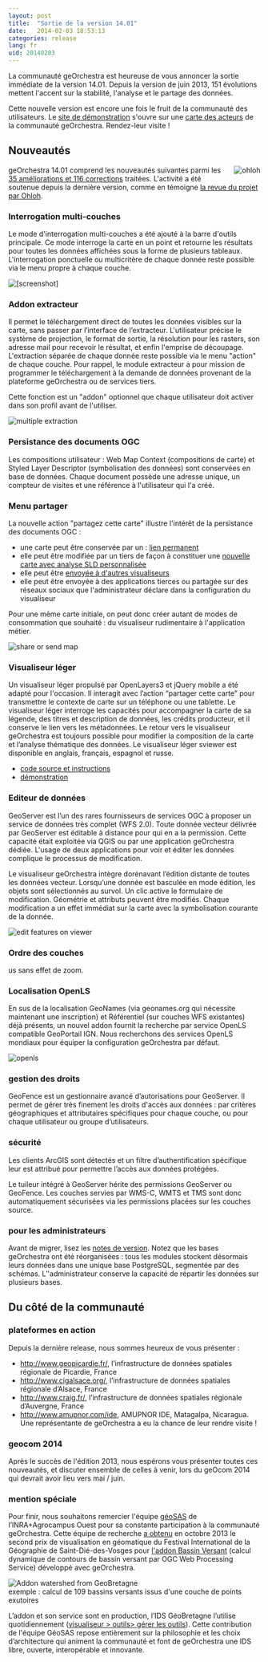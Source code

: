 ```yaml
---
layout: post
title:  "Sortie de la version 14.01"
date:   2014-02-03 18:53:13
categories: release
lang: fr
uid: 20140203
---
```


<p>La communauté geOrchestra est heureuse de vous annoncer la sortie immédiate
de la version 14.01. Depuis la version de juin 2013, 151 évolutions mettent
l'accent sur la stabilité, l'analyse et le partage des données.</p>

<!--more-->

<p>Cette nouvelle version est encore une fois le fruit de la communauté des
utilisateurs. Le <a href="http://sdi.georchestra.org/" hreflang="en">site de
démonstration</a> s'ouvre sur une <a href="http://sdi.georchestra.org/mapfishapp/?lang=fr" hreflang="fr">carte des
acteurs</a> de la communauté geOrchestra. Rendez-leur visite !</p>
<h2>Nouveautés</h2>
<p><a href="http://www.ohloh.net/p/georchestra" hreflang="en"><img src="/public/screenshots/14.01/ohloh.png" alt="ohloh" style="float:right; margin: 0 0 1em 1em;" title="ohloh, fév. 2014" /></a> geOrchestra
14.01 comprend les nouveautés suivantes parmi les <a href="https://github.com/georchestra/georchestra/issues?milestone=3&amp;state=closed" hreflang="en">35 améliorations et 116 corrections</a> traitées. L'activité a
été soutenue depuis la dernière version, comme en témoigne <a href="http://www.ohloh.net/p/georchestra" hreflang="en">la revue du projet par
Ohloh</a>.</p>
<h3>Interrogation multi-couches</h3>
<p>Le mode d'interrogation multi-couches a été ajouté à la barre d'outils
principale. Ce mode interroge la carte en un point et retourne les résultats
pour toutes les données affichées sous la forme de plusieurs tableaux.
L'interrogation ponctuelle ou multicritère de chaque donnée reste possible via
le menu propre à chaque couche.</p>
<p><img src="/public/screenshots/14.01/multiquery.png" alt="[screenshot]" style="display:block; margin:0 auto;" title="multiple getFeatureInfo, fév. 2014" /></p>
<h3>Addon extracteur</h3>
<p>Il permet le téléchargement direct de toutes les données visibles sur la
carte, sans passer par l’interface de l’extracteur. L'utilisateur précise le
système de projection, le format de sortie, la résolution pour les rasters, son
adresse mail pour recevoir le résultat, et enfin l'emprise de découpage.
L'extraction séparée de chaque donnée reste possible via le menu &quot;action&quot; de
chaque couche. Pour rappel, le module extracteur a pour mission de programmer
le téléchargement à la demande de données provenant de la plateforme
geOrchestra ou de services tiers.</p>
<p>Cette fonction est un &quot;addon&quot; optionnel que chaque utilisateur doit activer
dans son profil avant de l'utiliser.</p>
<p><img src="/public/screenshots/14.01/extractor.png" alt="multiple extraction" style="display:block; margin:0 auto;" title="multiple extraction, fév. 2014" /></p>
<h3>Persistance des documents OGC</h3>
<p>Les compositions utilisateur : Web Map Context (compositions de carte)
et Styled Layer Descriptor (symbolisation des données) sont conservées en base
de données. Chaque document possède une adresse unique, un compteur de visites
et une référence à l'utilisateur qui l'a créé.</p>
<h3>Menu partager</h3>
<p>La nouvelle action &quot;partagez cette carte&quot; illustre l'intérêt de la
persistance des documents OGC :</p>
<ul>
<li>une carte peut être conservée par un : <a href="http://sdi.georchestra.org/mapfishapp/map/0d05bc8b10db4c292639db9e6d713641?lang=es" hreflang="es">lien permanent</a></li>
<li>elle peut être modifiée par un tiers de façon à constituer une <a href="http://sdi.georchestra.org/mapfishapp/map/0c3641dfaade3b5c366f78eac125fd7e?lang=es" hreflang="es">nouvelle carte avec analyse SLD personnalisée</a></li>
<li>elle peut être <a href="http://sdi.georchestra.org/sviewer/?wmc=468401c3b96667adfe2af8d261b82b01" hreflang="en">envoyée à d'autres visualiseurs</a></li>
<li>elle peut être envoyée à des applications tierces ou partagée sur des
réseaux sociaux que l'administrateur déclare dans la configuration du
visualiseur</li>
</ul>
<p>Pour une même carte initiale, on peut donc créer autant de modes de
consommation que souhaité : du visualiseur rudimentaire à l'application
métier.</p>
<p><img src="/public/screenshots/14.01/share.png" alt="share or send map" style="display:block; margin:0 auto;" title="share or send map, fév. 2014" /></p>
<h3>Visualiseur léger</h3>
<p>Un visualiseur léger propulsé par OpenLayers3 et jQuery mobile a été adapté
pour l'occasion. Il interagit avec l’action “partager cette carte” pour
transmettre le contexte de carte sur un téléphone ou une tablette. Le
visualiseur léger interroge les capacités pour accompagner la carte de sa
légende, des titres et description de données, les crédits producteur, et il
conserve le lien vers les métadonnées. Le retour vers le visualiseur
geOrchestra est toujours possible pour modifier la composition de la carte et
l’analyse thématique des données. Le visualiseur léger sviewer est disponible
en anglais, français, espagnol et russe.</p>
<ul>
<li><a href="https://github.com/georchestra/sviewer" hreflang="en">code source
et instructions</a></li>
<li><a href="http://sdi.georchestra.org/sviewer/?layers=geor:sdi" hreflang="en">démonstration</a></li>
</ul>
<h3>Editeur de données</h3>
<p>GeoServer est l’un des rares fournisseurs de services OGC à proposer un
service de données très complet (WFS 2.0). Toute donnée vecteur délivrée par
GeoServer est éditable à distance pour qui en a la permission. Cette capacité
était exploitée via QGIS ou par une application geOrchestra dédiée. L'usage de
deux applications pour voir et éditer les données complique le processus de
modification.</p>
<p>Le visualiseur geOrchestra intègre dorénavant l’édition distante de toutes
les données vecteur. Lorsqu’une donnée est basculée en mode édition, les objets
sont sélectionnés au survol. Un clic active le formulaire de modification.
Géométrie et attributs peuvent être modifiés. Chaque modification a un effet
immédiat sur la carte avec la symbolisation courante de la donnée.</p>
<p><img src="/public/screenshots/14.01/editfeature.png" alt="edit features on viewer" style="display:block; margin:0 auto;" title="edit features on viewer, fév. 2014" /></p>
<h3>Ordre des couches</h3>us sans effet de zoom.</p>
<h3>Localisation OpenLS</h3>
<p>En sus de la localisation GeoNames (via geonames.org qui nécessite
maintenant une inscription) et Référentiel (sur couches WFS existantes) déjà
présents, un nouvel addon fournit la recherche par service OpenLS compatible
GeoPortail IGN. Nous recherchons des services OpenLS mondiaux pour équiper la
configuration geOrchestra par défaut.</p>
<p><img src="/public/screenshots/14.01/openls.png" alt="openls" style="display:block; margin:0 auto;" title="openls, fév. 2014" /></p>
<h3>gestion des droits</h3>
<p>GeoFence est un gestionnaire avancé d’autorisations pour GeoServer. Il
permet de gérer très finement les droits d'accès aux données : par
critères géographiques et attributaires spécifiques pour chaque couche, ou pour
chaque utilisateur ou groupe d’utilisateurs.</p>
<h3>sécurité</h3>
<p>Les clients ArcGIS sont détectés et un filtre d’authentification spécifique
leur est attribué pour permettre l’accès aux données protégées.</p>
<p>Le tuileur intégré à GeoServer hérite des permissions GeoServer ou GeoFence.
Les couches servies par WMS-C, WMTS et TMS sont donc automatiquement sécurisées
via les permissions placées sur les couches source.</p>
<h3>pour les administrateurs</h3>
<p>Avant de migrer, lisez les <a href="https://github.com/georchestra/georchestra/blob/master/RELEASE_NOTES.md" hreflang="en">notes de version</a>. Notez que les bases geOrchestra ont été
réorganisées : tous les modules stockent désormais leurs données dans une
unique base PostgreSQL, segmentée par des schémas. L’'administrateur conserve
la capacité de répartir les données sur plusieurs bases.</p>
<h2>Du côté de la communauté</h2>
<h3>plateformes en action</h3>
<p>Depuis la dernière release, nous sommes heureux de vous présenter :</p>
<ul>
<li><a href="http://www.geopicardie.fr/" hreflang="fr">http://www.geopicardie.fr/</a>, l’infrastructure de données spatiales
régionale de Picardie, France</li>
<li><a href="http://www.cigalsace.org/" hreflang="fr">http://www.cigalsace.org/</a>, l’infrastructure de données spatiales
régionale d’Alsace, France</li>
<li><a href="http://www.craig.fr/" hreflang="fr">http://www.craig.fr/</a>,
l’infrastructure de données spatiales régionale d’Auvergne, France</li>
<li><a href="http://www.amupnor.com/ide" hreflang="es">http://www.amupnor.com/ide</a>, AMUPNOR IDE, Matagalpa, Nicaragua. Une
représentante de geOrchestra a eu la chance de leur rendre visite !</li>
</ul>
<h3>geocom 2014</h3>
<p>Après le succès de l'édition 2013, nous espérons vous présenter toutes ces
nouveautés, et discuter ensemble de celles à venir, lors du geOcom 2014 qui
devrait avoir lieu vers mai / juin.</p>
<h3>mention spéciale</h3>
<p>Pour finir, nous souhaitons remercier l'équipe <a href="http://geowww.agrocampus-ouest.fr/web/" hreflang="en">géoSAS</a> de
l’INRA+Agrocampus Ouest pour sa constante participation à la communauté
geOrchestra. Cette équipe de recherche <a href="http://geowww.agrocampus-ouest.fr/web/?p=1120" hreflang="fr">a obtenu</a> en
octobre 2013 le second prix de visualisation en géomatique du Festival
International de la Géographie de Saint-Dié-des-Vosges pour <a href="http://geowww.agrocampus-ouest.fr/web/wp-content/uploads/2013/10/posterA0-Saint-Di%C3%A9-2013.pdf" hreflang="fr">l'addon Bassin Versant</a> (calcul dynamique de contours de
bassin versant par OGC Web Processing Service) développé avec geOrchestra.</p>
<p><img src="/public/screenshots/14.01/bv.png" alt="Addon watershed from GeoBretagne" style="display:block; margin:0 auto;" title="Addon watershed from GeoBretagne, fév. 2014" /> exemple : calcul de 109
bassins versants issus d'une couche de points exutoires</p>
<p>L’addon et son service sont en production, l’IDS GéoBretagne l’utilise
quotidiennement (<a href="http://geobretagne.fr/mapfishapp/" hreflang="fr">visualiseur &gt; outils&gt; gérer les outils</a>). Cette contribution de
l'équipe GéoSAS repose entièrement sur la philosophie et les choix
d’architecture qui animent la communauté et font de geOrchestra une IDS libre,
ouverte, interopérable et innovante.</p>
